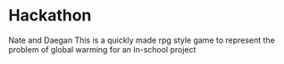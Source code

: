 # Hackathon
Nate and Daegan
This is a quickly made rpg style game to represent the problem of global warming for an in-school project
